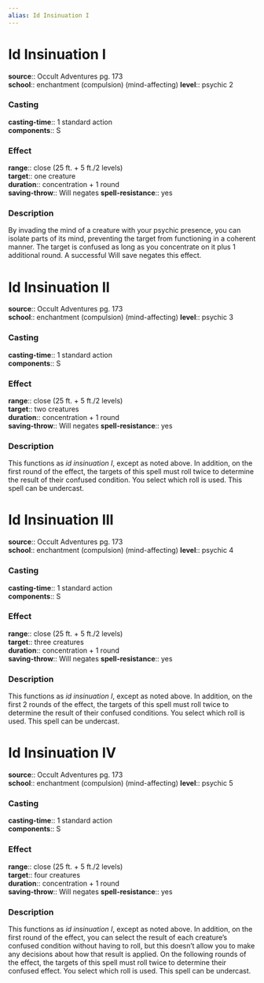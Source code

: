 ```yaml
---
alias: Id Insinuation I
---
```


# Id Insinuation I 

**source**:: Occult Adventures pg. 173  
**school**:: enchantment (compulsion) (mind-affecting)
**level**:: psychic 2

### Casting 

**casting-time**:: 1 standard action  
**components**:: S

### Effect 

**range**:: close (25 ft. + 5 ft./2 levels)  
**target**:: one creature  
**duration**:: concentration + 1 round  
**saving-throw**:: Will negates
**spell-resistance**:: yes

### Description 

By invading the mind of a creature with your psychic presence, you can isolate parts of its mind, preventing the target from functioning in a coherent manner. The target is confused as long as you concentrate on it plus 1 additional round. A successful Will save negates this effect.

# Id Insinuation II 

**source**:: Occult Adventures pg. 173  
**school**:: enchantment (compulsion) (mind-affecting)
**level**:: psychic 3

### Casting 

**casting-time**:: 1 standard action  
**components**:: S

### Effect 

**range**:: close (25 ft. + 5 ft./2 levels)  
**target**:: two creatures  
**duration**:: concentration + 1 round  
**saving-throw**:: Will negates
**spell-resistance**:: yes

### Description 

This functions as *id insinuation I*, except as noted above. In addition, on the first round of the effect, the targets of this spell must roll twice to determine the result of their confused condition. You select which roll is used. This spell can be undercast.

# Id Insinuation III 

**source**:: Occult Adventures pg. 173  
**school**:: enchantment (compulsion) (mind-affecting)
**level**:: psychic 4

### Casting 

**casting-time**:: 1 standard action  
**components**:: S

### Effect 

**range**:: close (25 ft. + 5 ft./2 levels)  
**target**:: three creatures  
**duration**:: concentration + 1 round  
**saving-throw**:: Will negates
**spell-resistance**:: yes

### Description 

This functions as *id insinuation I*, except as noted above. In addition, on the first 2 rounds of the effect, the targets of this spell must roll twice to determine the result of their confused conditions. You select which roll is used. This spell can be undercast.

# Id Insinuation IV 

**source**:: Occult Adventures pg. 173  
**school**:: enchantment (compulsion) (mind-affecting)
**level**:: psychic 5

### Casting 

**casting-time**:: 1 standard action  
**components**:: S

### Effect 

**range**:: close (25 ft. + 5 ft./2 levels)  
**target**:: four creatures  
**duration**:: concentration + 1 round  
**saving-throw**:: Will negates
**spell-resistance**:: yes

### Description 

This functions as *id insinuation I*, except as noted above. In addition, on the first round of the effect, you can select the result of each creature’s confused condition without having to roll, but this doesn’t allow you to make any decisions about how that result is applied. On the following rounds of the effect, the targets of this spell must roll twice to determine their confused effect. You select which roll is used. This spell can be undercast.
